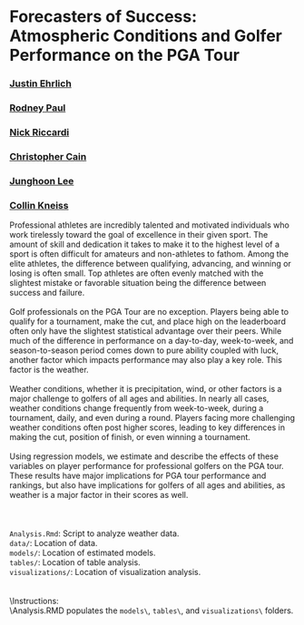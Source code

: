 # Forecasters of Success: Atmospheric Conditions and Golfer Performance on the PGA Tour
### [Justin Ehrlich](https://falk.syr.edu/people/ehrlich-justin/)
### [Rodney Paul](https://falk.syr.edu/people/paul-rodney/)
### [Nick Riccardi](https://ischool.syr.edu/nick-riccardi//)
### [Christopher Cain](https://www.unlv.edu/people/christopher-cain)
### [Junghoon Lee](https://www.unlv.edu/people/junghoon-lee)
### [Collin Kneiss](https://www.linkedin.com/in/collin-kneiss-8672b420a/)
Professional athletes are incredibly talented and motivated individuals who work tirelessly toward the goal of excellence in their given sport.  The amount of skill and dedication it takes to make it to the highest level of a sport is often difficult for amateurs and non-athletes to fathom.  Among the elite athletes, the difference between qualifying, advancing, and winning or losing is often small.  Top athletes are often evenly matched with the slightest mistake or favorable situation being the difference between success and failure.\
\
Golf professionals on the PGA Tour are no exception.  Players being able to qualify for a tournament, make the cut, and place high on the leaderboard often only have the slightest statistical advantage over their peers.  While much of the difference in performance on a day-to-day, week-to-week, and season-to-season period comes down to pure ability coupled with luck, another factor which impacts performance may also play a key role.  This factor is the weather.\
\
Weather conditions, whether it is precipitation, wind, or other factors is a major challenge to golfers of all ages and abilities.  In nearly all cases, weather conditions change frequently from week-to-week, during a tournament, daily, and even during a round.  Players facing more challenging weather conditions often post higher scores, leading to key differences in making the cut, position of finish, or even winning a tournament.\
\
Using regression models, we estimate and describe the effects of these variables on player performance for professional golfers on the PGA tour.  These results have major implications for PGA tour performance and rankings, but also have implications for golfers of all ages and abilities, as weather is a major factor in their scores as well.\
\
\
\
`Analysis.Rmd`: Script to analyze weather data.\
`data/`: Location of data.\
`models/`: Location of estimated models.\
`tables/`: Location of table analysis.\
`visualizations/`: Location of visualization analysis.\
\
\
\Instructions: \
\Analysis.RMD populates the `models\`, `tables\`, and `visualizations\` folders.

